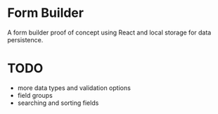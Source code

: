 # Form Builder
A form builder proof of concept using React and local storage for data persistence.

# TODO
* more data types and validation options
* field groups
* searching and sorting fields
